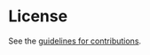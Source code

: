 # License

See the
[guidelines for contributions](https://github.com/NLnetLabs/incremental-deleg/blob/main/CONTRIBUTING.md).
